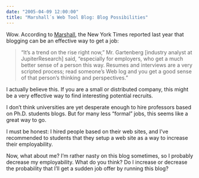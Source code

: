 ```yaml
---
date: "2005-04-09 12:00:00"
title: "Marshall´s Web Tool Blog: Blog Possibilities"
---
```




Wow. According to [Marshall](https://marshallk.blogspot.com/2005/04/blog-possibilities.html), the New York Times reported last year that blogging can be an effective way to get a job:

>&ldquo;It&rsquo;s a trend on the rise right now,&rdquo; Mr. Gartenberg [industry analyst at JupiterResearch] said, &ldquo;especially for employers, who get a much better sense of a person this way. Resumes and interviews are a very scripted process; read someone&rsquo;s Web log and you get a good sense of that person&rsquo;s thinking and perspectives.&rdquo;


I actually believe this. If you are a small or distributed company, this might be a very effective way to find interesting potential recruits.

I don&rsquo;t think universities are yet desperate enough to hire professors based on Ph.D. students blogs. But for many less &ldquo;formal&rdquo; jobs, this seems like a great way to go.

I must be honest: I hired people based on their web sites, and I&rsquo;ve recommended to students that they setup a web site as a way to increase their employability.

Now, what about me? I&rsquo;m rather nasty on this blog sometimes, so I probably decrease my employability. What do you think? Do I increase or decrease the probability that I&rsquo;ll get a sudden job offer by running this blog?

